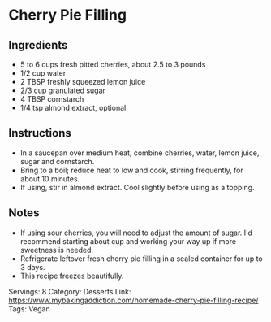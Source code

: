 # Cherry Pie Filling
## Ingredients
- 5 to 6 cups fresh pitted cherries, about 2.5 to 3 pounds
- 1/2 cup water
- 2 TBSP freshly squeezed lemon juice
- 2/3 cup granulated sugar
- 4 TBSP cornstarch
- 1/4 tsp almond extract, optional
## Instructions
- In a saucepan over medium heat, combine cherries, water, lemon juice, sugar and cornstarch.
- Bring to a boil; reduce heat to low and cook, stirring frequently, for about 10 minutes.
- If using, stir in almond extract. Cool slightly before using as a topping.
## Notes
- If using sour cherries, you will need to adjust the amount of sugar. I'd recommend starting about cup and working your way up if more sweetness is needed.
- Refrigerate leftover fresh cherry pie filling in a sealed container for up to 3 days.
- This recipe freezes beautifully.

Servings: 8
Category: Desserts
Link: https://www.mybakingaddiction.com/homemade-cherry-pie-filling-recipe/
Tags: Vegan
